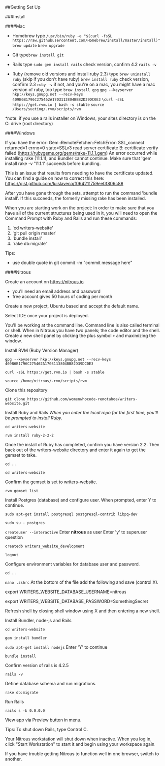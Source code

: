 ##Getting Set Up

###Install

####Mac
- Homebrew
type 
`/usr/bin/ruby -e "$(curl -fsSL https://raw.githubusercontent.com/Homebrew/install/master/install)"`
`brew update`
`brew upgrade`

- Git
type`brew install git`

- Rails
type `sudo gem install rails`
check version, confirm 4.2 `rails -v`

- Ruby (remove old versions and install ruby 2.3)
type 
`brew uninstall ruby` (skip if you don't have ruby)
`brew install ruby`
check version, confirm 2.3 `ruby -v`
if not, and you're on a mac, you might have a mac version of ruby, too
type 
`brew install gpg`
`gpg --keyserver hkp://keys.gnupg.net --recv-keys 409B6B1796C275462A1703113804BB82D39DC0E3`
`\curl -sSL https://get.rvm.io | bash -s stable`
`source /Users/sueting/.rvm/scripts/rvm`

*note: if you use a rails installer on Windows, your sites directory is on the C: drive (root directory)

####Windows
 
If you have the error:
Gem::RemoteFetcher::FetchError: SSL_connect returned=1 errno=0 state=SSLv3 read server certificate B: certificate verify failed (https://rubygems.org/gems/rake-11.1.1.gem)
An error occurred while installing rake (11.1.1), and Bundler cannot continue.  Make sure that 'gem install rake -v '11.1.1' succeeds before bundling.

This is an issue that results from needing to have the certificate updated.  You can find a guide on how to correct this here:
https://gist.github.com/luislavena/f064211759ee0f806c88

After you have gone through the sets, attempt to run the command 'bundle install'.  If this succeeds, the formerly missing rake has been installed.

When you are starting work on the project:
In order to make sure that you have all of the current structures being used in it, you will need to open the Command Prompt with Ruby and Rails and run these commands:
1.  'cd writers-website'
2.  'git pull origin master'
3.  'bundle install'
4.  'rake db:migrate'

Tips:
* use double quote in git commit -m "commit message here"

####Nitrous 

Create an account on https://nitrous.io
- you'll need an email address and password
- free account gives 50 hours of coding per month

Create a new project, Ubuntu based and accept the default name.  

Select IDE once your project is deployed.

You'll be working at the command line.  Command line is also called terminal or shell.  When in Nitrous you have two panels; the code editor and the shell.  Create a new shell panel by clicking the plus symbol `+` and maximizing the window.

Install RVM (Ruby Version Manager)

`gpg --keyserver hkp://keys.gnupg.net --recv-keys 409B6B1796C275462A1703113804BB82D39DC0E3`

`curl -sSL https://get.rvm.io | bash -s stable`

`source /home/nitrous/.rvm/scripts/rvm`

Clone this repository

`git clone https://github.com/womenwhocode-renotahoe/writers-website.git`

Install Ruby and Rails
_When you enter the local repo for the first time, you'll be prompted to install Ruby._

`cd writers-website`

`rvm install ruby-2-2-2`

Once the install of Ruby has completed, confirm you have version 2.2.  Then back out of the writers-website directory and enter it again to get the gemset to take.

`cd ..`

`cd writers-website`

Confirm the gemset is set to writers-website.

`rvm gemset list`

Install Postgres (database) and configure user.  When prompted, enter Y to continue.

`sudo apt-get install postgresql postgresql-contrib libpq-dev`

`sudo su - postgres`

`createuser --interactive`
Enter **nitrous** as user
Enter 'y' to superuser question

`createdb writers_website_development`

`logout`

Configure environment variables for database user and password.

`cd ..`

`nano .zshrc`
At the bottom of the file add the following and save (control X).

export WRITERS_WEBSITE_DATABASE_USERNAME=nitrous

export WRITERS_WEBSITE_DATABASE_PASSWORD=SomethingSecret

Refresh shell by closing shell window using X and then entering a new shell.  

Install Bundler, node-js and Rails

`cd writers-website`

`gem install bundler`

`sudo apt-get install nodejs`
Enter 'Y' to continue

`bundle install`

Confirm version of rails is 4.2.5

`rails -v`

Define database schema and run migrations.

`rake db:migrate`

Run Rails

`rails s -b 0.0.0.0`

View app via Preview button in menu.

Tips:
To shut down Rails, type Control C.

Your Nitrous workstation will shut down when inactive.  When you log in, click "Start Workstation" to start it and begin using your workspace again.

If you have trouble getting Nitrous to function well in one browser, switch to another.

